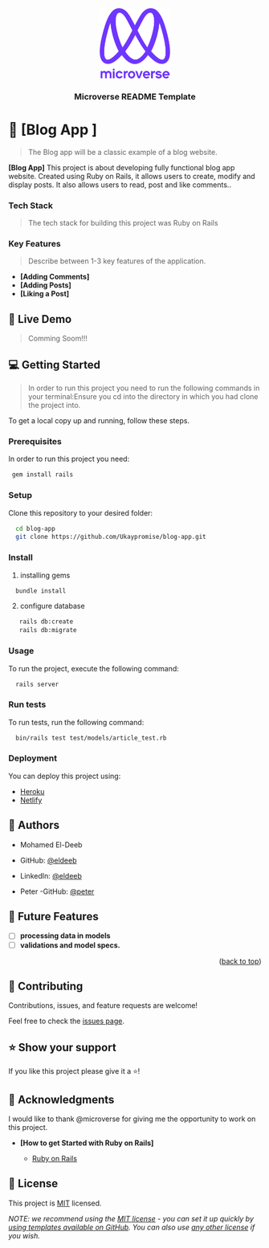 
<div align="center">
  <!-- You are encouraged to replace this logo with your own! Otherwise you can also remove it. -->
  <img src="murple_logo.png" alt="logo" width="140"  height="auto" />
  <br/>

  <h3><b>Microverse README Template</b></h3>

</div>


<!-- PROJECT DESCRIPTION -->

# 📖 [Blog App ]

> The Blog app will be a classic example of a blog website. 

**[Blog App]** This project is about developing fully functional blog app website. Created using Ruby on Rails, it allows users to create, modify and display posts. It also allows users to read, post and like comments..

### Tech Stack

> The tech stack for building this project was Ruby on Rails

<!-- Features -->

### Key Features

> Describe between 1-3 key features of the application.

- **[Adding Comments]**
- **[Adding Posts]**
- **[Liking a Post]**


<!-- LIVE DEMO -->

## 🚀 Live Demo

> Comming Soom!!!

<!-- GETTING STARTED -->

## 💻 Getting Started 

> In order to run this project you need to run the following commands in your terminal:Ensure you cd into the directory in which you had clone the project into.

To get a local copy up and running, follow these steps.

### Prerequisites

In order to run this project you need:
```sh
 gem install rails
```
### Setup

Clone this repository to your desired folder:
```sh
  cd blog-app
  git clone https://github.com/Ukaypromise/blog-app.git
```
### Install

1. installing gems

```sh
  bundle install
```

2. configure database

```sh
   rails db:create
   rails db:migrate
```

### Usage

To run the project, execute the following command:
```sh
  rails server
```
### Run tests

To run tests, run the following command:
```sh
  bin/rails test test/models/article_test.rb
```
### Deployment

You can deploy this project using:
- [Heroku](https://www.heroku.com/)
- [Netlify](https://www.netlify.com/)


## 👥 Authors

- Mohamed El-Deeb
- GitHub: [@eldeeb](https://github.com/eng-mohamed-eldeeb)
- LinkedIn: [@eldeeb](https://www.linkedin.com/in/eng-mohamed-eldeeb/)

- Peter
-GitHub: [@peter](https://github.com/Peter1907)

<!-- FUTURE FEATURES -->

## 🔭 Future Features <a name="future-features"></a>


- [ ] **processing data in models**
- [ ] **validations and model specs.**

<p align="right">(<a href="#readme-top">back to top</a>)</p>

<!-- CONTRIBUTING -->

## 🤝 Contributing

Contributions, issues, and feature requests are welcome!

Feel free to check the [issues page](../../issues/).


## ⭐️ Show your support

If you like this project please give it a ⭐️!


## 🙏 Acknowledgments

I would like to thank @microverse for giving me the opportunity to work on this project.

- **[How to get Started with Ruby on Rails]**

  - [Ruby on Rails](https://guides.rubyonrails.org/getting_started.html)


<!-- LICENSE -->

## 📝 License

This project is [MIT](./LICENSE) licensed.

_NOTE: we recommend using the [MIT license](https://choosealicense.com/licenses/mit/) - you can set it up quickly by [using templates available on GitHub](https://docs.github.com/en/communities/setting-up-your-project-for-healthy-contributions/adding-a-license-to-a-repository). You can also use [any other license](https://choosealicense.com/licenses/) if you wish._